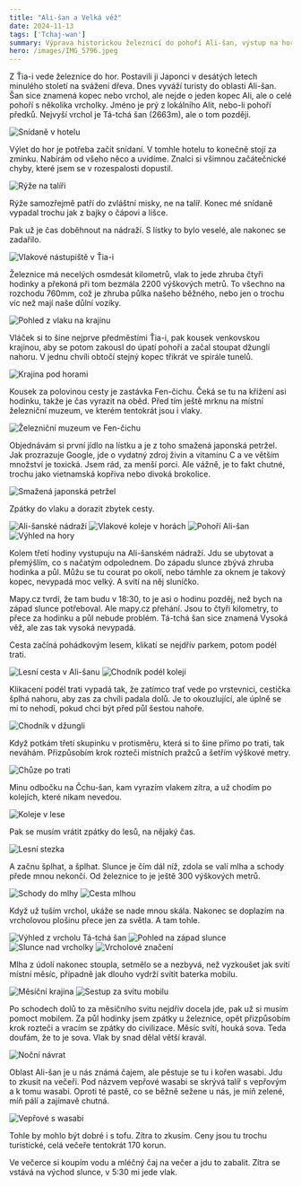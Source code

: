 ```yaml
---
title: "Ali-šan a Velká věž"
date: 2024-11-13
tags: ['Tchaj-wan']
summary: Výprava historickou železnicí do pohoří Ali-šan, výstup na horu Tá-tchá šan při západu slunce a objevování horské přírody i místní kuchyně.
hero: /images/IMG_5796.jpeg
---
```


Z Ťia-i vede železnice do hor. Postavili ji Japonci v desátých letech minulého století na svážení dřeva. Dnes vyváží turisty do oblasti Ali-šan. Šan sice znamená kopec nebo vrchol, ale nejde o jeden kopec Ali, ale o celé pohoří s několika vrcholky. Jméno je prý z lokálního Alit, nebo-li pohoří předků. Nejvyší vrchol je Tá-tchá šan (2663m), ale o tom později.

![Snídaně v hotelu](/images/IMG_5796.jpeg)

Výlet do hor je potřeba začít snídaní. V tomhle hotelu to konečně stojí za zmínku. Nabírám od všeho něco a uvidíme. Znalci si všimnou začátečnické chyby, které jsem se v rozespalosti dopustil.

![Rýže na talíři](/images/IMG_5781.jpeg)

Rýže samozřejmě patří do zvláštní misky, ne na talíř. Konec mé snídaně vypadal trochu jak z bajky o čápovi a lišce.

Pak už je čas doběhnout na nádraží. S lístky to bylo veselé, ale nakonec se zadařilo.

![Vlakové nástupiště v Ťia-i](/images/IMG_5782.jpeg)

Železnice má necelých osmdesát kilometrů, vlak to jede zhruba čtyři hodinky a překoná při tom bezmála 2200 výškových metrů. To všechno na rozchodu 760mm, což je zhruba půlka našeho běžného, nebo jen o trochu víc než mají naše důlní vozíky.

![Pohled z vlaku na krajinu](/images/IMG_5784.jpeg)

Vláček si to šine nejprve předměstími Ťia-i, pak kousek venkovskou krajinou, aby se potom zakousl do úpatí pohoří a začal stoupat džunglí nahoru. V jednu chvíli obtočí stejný kopec třikrát ve spirále tunelů.

![Krajina pod horami](/images/IMG_5786.jpeg)

Kousek za polovinou cesty je zastávka Fen-čichu. Čeká se tu na křížení asi hodinku, takže je čas vyrazit na oběd. Před tím ještě mrknu na místní železniční muzeum, ve kterém tentokrát jsou i vlaky.

![Železniční muzeum ve Fen-čichu](/images/IMG_5800.jpeg)

Objednávám si první jídlo na lístku a je z toho smažená japonská petržel. Jak prozrazuje Google, jde o vydatný zdroj živin a vitamínu C a ve větším množství je toxická. Jsem rád, za menší porci. Ale vážně, je to fakt chutné, trochu jako vietnamská kopřiva nebo divoká brokolice.

![Smažená japonská petržel](/images/IMG_5804.jpeg)

Zpátky do vlaku a dorazit zbytek cesty.

![Ali-šanské nádraží](/images/IMG_5810.jpeg)
![Vlakové koleje v horách](/images/IMG_5808.jpeg)
![Pohoří Ali-šan](/images/IMG_5821.jpeg)
![Výhled na hory](/images/IMG_5823.jpeg)

Kolem třetí hodiny vystupuju na Ali-šanském nádraží. Jdu se ubytovat a přemýšlím, co s načatým odpolednem. Do západu slunce zbývá zhruba hodinka a půl. Můžu se tu courat po okolí, nebo támhle za oknem je takový kopec, nevypadá moc velký. A svítí na něj sluníčko. 

Mapy.cz tvrdí, že tam budu v 18:30, to je asi o hodinu pozděj, než bych na západ slunce potřeboval. Ale mapy.cz přehání. Jsou to čtyři kilometry, to přece za hodinku a půl nebude problém. Tá-tchá šan sice znamená Vysoká věž, ale zas tak vysoká nevypadá.

Cesta začíná pohádkovým lesem, klikatí se nejdřív parkem, potom podél trati.

![Lesní cesta v Ali-šanu](/images/IMG_5828.jpeg)
![Chodník podél kolejí](/images/IMG_5830.jpeg)

Klikacení podél trati vypadá tak, že zatímco trať vede po vrstevnici, cestička šplhá nahoru, aby zas za chvíli padala dolů. Je to okouzlující, ale úplně se mi to nehodí, pokud chci být před půl šestou nahoře.

![Chodník v džungli](/images/IMG_5833.jpeg)

Když potkám třetí skupinku v protisměru, která si to šine přímo po trati, tak neváhám. Přizpůsobím krok rozteči místních pražců a šetřím výškové metry.

![Chůze po trati](/images/IMG_5834.jpeg)

Minu odbočku na Čchu-šan, kam vyrazím vlakem zítra, a už chodím po kolejích, které nikam nevedou.

![Koleje v lese](/images/IMG_5835.jpeg)

Pak se musím vrátit zpátky do lesů, na nějaký čas.

![Lesní stezka](/images/IMG_5837.jpeg)

A začnu šplhat, a šplhat. Slunce je čím dál níž, zdola se valí mlha a schody přede mnou nekončí. Od železnice to je ještě 300 výškových metrů.

![Schody do mlhy](/images/IMG_5838.jpeg)
![Cesta mlhou](/images/IMG_5839.jpeg)

Když už tuším vrchol, ukáže se nade mnou skála. Nakonec se doplazím na vrcholovou plošinu přece jen za světla. A tam tohle.

![Výhled z vrcholu Tá-tchá šan](/images/IMG_5842.jpeg)
![Pohled na západ slunce](/images/IMG_5851.jpeg)
![Slunce nad vrcholky](/images/IMG_5855.jpeg)
![Vrcholové značení](/images/IMG_5847.jpeg)

Mlha z údolí nakonec stoupla, setmělo se a nezbyvá, než vyzkoušet jak svítí místní měsíc, případně jak dlouho vydrží svítit baterka mobilu.

![Měsíční krajina](/images/IMG_5856.jpeg)
![Sestup za svitu mobilu](/images/IMG_5860.jpeg)

Po schodech dolů to za měsíčního svitu nejdřív docela jde, pak už si musím pomoct mobilem. Za půl hodinky jsem zpátky u železnice, opět přizpůsobím krok rozteči a vracím se zpátky do civilizace. Měsíc svítí, houká sova. Teda doufám, že to je sova. Vlak by snad dělal větší kravál.

![Noční návrat](/images/IMG_5862.jpeg)

Oblast Ali-šan je u nás známá čajem, ale pěstuje se tu i kořen wasabi. Jdu to zkusit na večeři. Pod názvem vepřové wasabi se skrývá talíř s vepřovým a k tomu wasabi. Oproti té pastě, co se běžně sežene u nás, je míň zelené, míň pálí a zajímavě chutná.

![Vepřové s wasabi](/images/IMG_5866.jpeg)

Tohle by mohlo být dobré i s tofu. Zítra to zkusím. Ceny jsou tu trochu turistické, celá večeře tentokrát 170 korun.

Ve večerce si koupím vodu a mléčný čaj na večer a jdu to zabalit. Zítra se vstává na východ slunce, v 5:30 mi jede vlak.